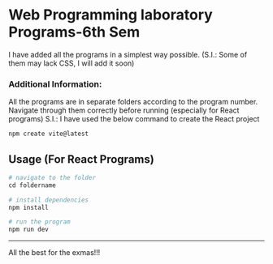 # Web Programming laboratory Programs-6th Sem

I have added all the programs in a simplest way possible. (S.I.: Some of them may lack CSS, I will add it soon)

### Additional Information:

All the programs are in separate folders according to the program number. Navigate through them correctly before running (especially for React programs)
S.I.: I have used the below command to create the React project  
```bash
npm create vite@latest
```


## Usage (For React Programs)

```python
# navigate to the folder
cd foldername

# install dependencies
npm install

# run the program
npm run dev
```

___
All the best for the exmas!!!